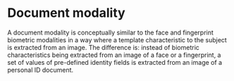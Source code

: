 # Document modality

A document modality is conceptually similar to the face and fingerprint biometric modalities in a way where a template characteristic to the subject is extracted from an image. The difference is: instead of biometric characteristics being extracted from an image of a face or a fingerprint, a set of values of pre-defined identity fields is extracted from an image of a personal ID document.
